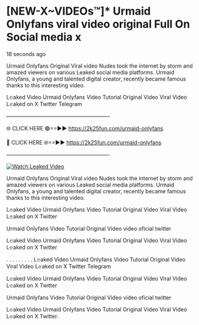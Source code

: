 # [NEW-X~VIDEOs™]* Urmaid Onlyfans viral video original Full On Social media x

18 seconds ago

Urmaid Onlyfans Original Viral video Nudes took the internet by storm and amazed viewers on various Leaked social media platforms. Urmaid Onlyfans, a young and talented digital creator, recently became famous thanks to this interesting video.

L𝚎aked Video Urmaid Onlyfans Video Tutorial Original Video Viral Video L𝚎aked on X Twitter Telegram

———————————————————-

🌐 CLICK HERE 🟢==►► https://2k25fun.com/urmaid-onlyfans

🔴 CLICK HERE 🌐==►► https://2k25fun.com/urmaid-onlyfans

———————————————————-

[![Watch Leaked Video](https://miro.medium.com/v2/resize:fit:828/format:webp/1*cilzJN44JGOrTw9NJCrNHA.gif "Watch Leaked Video")](https://2k25fun.com/urmaid-onlyfans)

Urmaid Onlyfans Original Viral video Nudes took the internet by storm and amazed viewers on various Leaked social media platforms. Urmaid Onlyfans, a young and talented digital creator, recently became famous thanks to this interesting video.

L𝚎aked Video Urmaid Onlyfans Video Tutorial Original Video Viral Video L𝚎aked on X Twitter

Urmaid Onlyfans Video Tutorial Original Video video oficial twitter

L𝚎aked Video Urmaid Onlyfans Video Tutorial Original Video Viral Video L𝚎aked on X Twitter

. . . . . . . . . L𝚎aked Video Urmaid Onlyfans Video Tutorial Original Video Viral Video L𝚎aked on X Twitter Telegram

L𝚎aked Video Urmaid Onlyfans Video Tutorial Original Video Viral Video L𝚎aked on X Twitter

Urmaid Onlyfans Video Tutorial Original Video video oficial twitter

L𝚎aked Video Urmaid Onlyfans Video Tutorial Original Video Viral Video L𝚎aked on X Twitter.